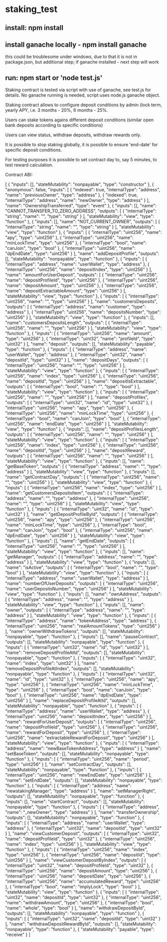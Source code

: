 # staking_test

## install: npm install
## install ganache locally - npm install ganache 
this could be troublesome under windows, due to that it is not in package.json, but additional step;
if ganache installed - next step will work
## run:  npm start or 'node test.js'
Staking contract is tested via script with use of ganache, see test.js for details.
No ganache running is needed, script uses node.js ganache object.

Staking contract allows to configure deposit conditions by admin
(lock term, yearly APY, i.e. 3 months - 20%, 6 months - 25%.

Users can stake tokens agains different deposit conditions (similar open bank deposits according
to specific conditions)

Users can view status, withdraw deposits, withdraw rewards only.

It is possible to stop staking globally, it is possible to ensure 'end-date' for specific deposit conditions.

For testing purposes it is possible to set contract day to, say 5 minutes, to test reward calculation.

Contract ABI:

[
	{
		"inputs": [],
		"stateMutability": "nonpayable",
		"type": "constructor"
	},
	{
		"anonymous": false,
		"inputs": [
			{
				"indexed": true,
				"internalType": "address",
				"name": "previousOwner",
				"type": "address"
			},
			{
				"indexed": true,
				"internalType": "address",
				"name": "newOwner",
				"type": "address"
			}
		],
		"name": "OwnershipTransferred",
		"type": "event"
	},
	{
		"inputs": [],
		"name": "CANNOT_TRANSFER_TO_ZERO_ADDRESS",
		"outputs": [
			{
				"internalType": "string",
				"name": "",
				"type": "string"
			}
		],
		"stateMutability": "view",
		"type": "function"
	},
	{
		"inputs": [],
		"name": "NOT_CURRENT_OWNER",
		"outputs": [
			{
				"internalType": "string",
				"name": "",
				"type": "string"
			}
		],
		"stateMutability": "view",
		"type": "function"
	},
	{
		"inputs": [
			{
				"internalType": "uint256",
				"name": "apy",
				"type": "uint256"
			},
			{
				"internalType": "uint256",
				"name": "minLockTime",
				"type": "uint256"
			},
			{
				"internalType": "bool",
				"name": "canJoin",
				"type": "bool"
			},
			{
				"internalType": "uint256",
				"name": "dpEndDate",
				"type": "uint256"
			}
		],
		"name": "addDepositProfile",
		"outputs": [],
		"stateMutability": "nonpayable",
		"type": "function"
	},
	{
		"inputs": [
			{
				"internalType": "address",
				"name": "userWallet",
				"type": "address"
			},
			{
				"internalType": "uint256",
				"name": "depositIndex",
				"type": "uint256"
			}
		],
		"name": "amountForUserDeposit",
		"outputs": [
			{
				"internalType": "uint256",
				"name": "depositProfileId",
				"type": "uint256"
			},
			{
				"internalType": "uint256",
				"name": "depositAmount",
				"type": "uint256"
			},
			{
				"internalType": "uint256",
				"name": "depositExtractableAmount",
				"type": "uint256"
			}
		],
		"stateMutability": "view",
		"type": "function"
	},
	{
		"inputs": [
			{
				"internalType": "uint256",
				"name": "",
				"type": "uint256"
			}
		],
		"name": "customersDeposits",
		"outputs": [
			{
				"internalType": "address",
				"name": "customer",
				"type": "address"
			},
			{
				"internalType": "uint256",
				"name": "depositsNumber",
				"type": "uint256"
			}
		],
		"stateMutability": "view",
		"type": "function"
	},
	{
		"inputs": [],
		"name": "customersDepositsLength",
		"outputs": [
			{
				"internalType": "uint256",
				"name": "",
				"type": "uint256"
			}
		],
		"stateMutability": "view",
		"type": "function"
	},
	{
		"inputs": [
			{
				"internalType": "uint256",
				"name": "amount",
				"type": "uint256"
			},
			{
				"internalType": "uint32",
				"name": "profileId",
				"type": "uint32"
			}
		],
		"name": "deposit",
		"outputs": [],
		"stateMutability": "payable",
		"type": "function"
	},
	{
		"inputs": [
			{
				"internalType": "address",
				"name": "userWallet",
				"type": "address"
			},
			{
				"internalType": "uint32",
				"name": "depositId",
				"type": "uint32"
			}
		],
		"name": "depositDays",
		"outputs": [
			{
				"internalType": "uint256",
				"name": "",
				"type": "uint256"
			}
		],
		"stateMutability": "view",
		"type": "function"
	},
	{
		"inputs": [
			{
				"internalType": "uint256",
				"name": "index",
				"type": "uint256"
			},
			{
				"internalType": "uint256",
				"name": "depositId",
				"type": "uint256"
			}
		],
		"name": "depositIsExtractable",
		"outputs": [
			{
				"internalType": "bool",
				"name": "",
				"type": "bool"
			}
		],
		"stateMutability": "view",
		"type": "function"
	},
	{
		"inputs": [
			{
				"internalType": "uint256",
				"name": "",
				"type": "uint256"
			}
		],
		"name": "depositProfiles",
		"outputs": [
			{
				"internalType": "uint32",
				"name": "id",
				"type": "uint32"
			},
			{
				"internalType": "uint256",
				"name": "apy",
				"type": "uint256"
			},
			{
				"internalType": "uint256",
				"name": "minLockTime",
				"type": "uint256"
			},
			{
				"internalType": "bool",
				"name": "canJoin",
				"type": "bool"
			},
			{
				"internalType": "uint256",
				"name": "endDate",
				"type": "uint256"
			}
		],
		"stateMutability": "view",
		"type": "function"
	},
	{
		"inputs": [],
		"name": "depositProfilesLength",
		"outputs": [
			{
				"internalType": "uint256",
				"name": "",
				"type": "uint256"
			}
		],
		"stateMutability": "view",
		"type": "function"
	},
	{
		"inputs": [
			{
				"internalType": "uint256",
				"name": "index",
				"type": "uint256"
			},
			{
				"internalType": "uint256",
				"name": "depositId",
				"type": "uint256"
			}
		],
		"name": "depositReward",
		"outputs": [
			{
				"internalType": "uint256",
				"name": "",
				"type": "uint256"
			}
		],
		"stateMutability": "view",
		"type": "function"
	},
	{
		"inputs": [],
		"name": "getBaseToken",
		"outputs": [
			{
				"internalType": "address",
				"name": "",
				"type": "address"
			}
		],
		"stateMutability": "view",
		"type": "function"
	},
	{
		"inputs": [],
		"name": "getContractDay",
		"outputs": [
			{
				"internalType": "uint256",
				"name": "",
				"type": "uint256"
			}
		],
		"stateMutability": "view",
		"type": "function"
	},
	{
		"inputs": [
			{
				"internalType": "uint256",
				"name": "index",
				"type": "uint256"
			}
		],
		"name": "getCustomersDepositsItem",
		"outputs": [
			{
				"internalType": "address",
				"name": "",
				"type": "address"
			},
			{
				"internalType": "uint256",
				"name": "",
				"type": "uint256"
			}
		],
		"stateMutability": "view",
		"type": "function"
	},
	{
		"inputs": [
			{
				"internalType": "uint32",
				"name": "id",
				"type": "uint32"
			}
		],
		"name": "getDepositProfileById",
		"outputs": [
			{
				"internalType": "uint256",
				"name": "apy",
				"type": "uint256"
			},
			{
				"internalType": "uint256",
				"name": "minLockTime",
				"type": "uint256"
			},
			{
				"internalType": "bool",
				"name": "canJoin",
				"type": "bool"
			},
			{
				"internalType": "uint256",
				"name": "dpEndDate",
				"type": "uint256"
			}
		],
		"stateMutability": "view",
		"type": "function"
	},
	{
		"inputs": [],
		"name": "getEndDate",
		"outputs": [
			{
				"internalType": "uint256",
				"name": "",
				"type": "uint256"
			}
		],
		"stateMutability": "view",
		"type": "function"
	},
	{
		"inputs": [],
		"name": "getManager",
		"outputs": [
			{
				"internalType": "address",
				"name": "",
				"type": "address"
			}
		],
		"stateMutability": "view",
		"type": "function"
	},
	{
		"inputs": [],
		"name": "isActive",
		"outputs": [
			{
				"internalType": "bool",
				"name": "",
				"type": "bool"
			}
		],
		"stateMutability": "view",
		"type": "function"
	},
	{
		"inputs": [
			{
				"internalType": "address",
				"name": "userWallet",
				"type": "address"
			}
		],
		"name": "numberOfUserDeposits",
		"outputs": [
			{
				"internalType": "uint256",
				"name": "userDepositsNumber",
				"type": "uint256"
			}
		],
		"stateMutability": "view",
		"type": "function"
	},
	{
		"inputs": [],
		"name": "ownAddress",
		"outputs": [
			{
				"internalType": "address",
				"name": "",
				"type": "address"
			}
		],
		"stateMutability": "view",
		"type": "function"
	},
	{
		"inputs": [],
		"name": "owner",
		"outputs": [
			{
				"internalType": "address",
				"name": "",
				"type": "address"
			}
		],
		"stateMutability": "view",
		"type": "function"
	},
	{
		"inputs": [
			{
				"internalType": "address",
				"name": "tokenAddress",
				"type": "address"
			},
			{
				"internalType": "uint256",
				"name": "realAmountTokens",
				"type": "uint256"
			}
		],
		"name": "ownerWithdrawTokens",
		"outputs": [],
		"stateMutability": "nonpayable",
		"type": "function"
	},
	{
		"inputs": [],
		"name": "pauseContract",
		"outputs": [],
		"stateMutability": "nonpayable",
		"type": "function"
	},
	{
		"inputs": [
			{
				"internalType": "uint32",
				"name": "id",
				"type": "uint32"
			}
		],
		"name": "removeDepositProfileAtId",
		"outputs": [],
		"stateMutability": "nonpayable",
		"type": "function"
	},
	{
		"inputs": [
			{
				"internalType": "uint32",
				"name": "index",
				"type": "uint32"
			}
		],
		"name": "removeDepositProfileAtIndex",
		"outputs": [],
		"stateMutability": "nonpayable",
		"type": "function"
	},
	{
		"inputs": [
			{
				"internalType": "uint32",
				"name": "id",
				"type": "uint32"
			},
			{
				"internalType": "uint256",
				"name": "apy",
				"type": "uint256"
			},
			{
				"internalType": "uint256",
				"name": "minLockTime",
				"type": "uint256"
			},
			{
				"internalType": "bool",
				"name": "canJoin",
				"type": "bool"
			},
			{
				"internalType": "uint256",
				"name": "dpEndDate",
				"type": "uint256"
			}
		],
		"name": "replaceDepositProfileAtId",
		"outputs": [],
		"stateMutability": "nonpayable",
		"type": "function"
	},
	{
		"inputs": [
			{
				"internalType": "address",
				"name": "userWallet",
				"type": "address"
			},
			{
				"internalType": "uint256",
				"name": "depositIndex",
				"type": "uint256"
			}
		],
		"name": "rewardForUserDeposit",
		"outputs": [
			{
				"internalType": "uint256",
				"name": "depositProfileId",
				"type": "uint256"
			},
			{
				"internalType": "uint256",
				"name": "rewardForDeposit",
				"type": "uint256"
			},
			{
				"internalType": "uint256",
				"name": "extractableRewardForDeposit",
				"type": "uint256"
			}
		],
		"stateMutability": "view",
		"type": "function"
	},
	{
		"inputs": [
			{
				"internalType": "address",
				"name": "newBaseTokenAddress",
				"type": "address"
			}
		],
		"name": "setBaseToken",
		"outputs": [],
		"stateMutability": "nonpayable",
		"type": "function"
	},
	{
		"inputs": [
			{
				"internalType": "uint256",
				"name": "period",
				"type": "uint256"
			}
		],
		"name": "setContractDay",
		"outputs": [],
		"stateMutability": "nonpayable",
		"type": "function"
	},
	{
		"inputs": [
			{
				"internalType": "uint256",
				"name": "newEndDate",
				"type": "uint256"
			}
		],
		"name": "setEndDate",
		"outputs": [],
		"stateMutability": "nonpayable",
		"type": "function"
	},
	{
		"inputs": [
			{
				"internalType": "address",
				"name": "newstakingManager",
				"type": "address"
			}
		],
		"name": "setManagerRight",
		"outputs": [],
		"stateMutability": "nonpayable",
		"type": "function"
	},
	{
		"inputs": [],
		"name": "startContract",
		"outputs": [],
		"stateMutability": "nonpayable",
		"type": "function"
	},
	{
		"inputs": [
			{
				"internalType": "address",
				"name": "_newOwner",
				"type": "address"
			}
		],
		"name": "transferOwnership",
		"outputs": [],
		"stateMutability": "nonpayable",
		"type": "function"
	},
	{
		"inputs": [
			{
				"internalType": "address",
				"name": "userWallet",
				"type": "address"
			},
			{
				"internalType": "uint32",
				"name": "depositId",
				"type": "uint32"
			}
		],
		"name": "viewCustomerDeposit",
		"outputs": [
			{
				"internalType": "uint32",
				"name": "depositProfileId",
				"type": "uint32"
			},
			{
				"internalType": "uint256",
				"name": "index",
				"type": "uint256"
			}
		],
		"stateMutability": "view",
		"type": "function"
	},
	{
		"inputs": [
			{
				"internalType": "uint256",
				"name": "index",
				"type": "uint256"
			},
			{
				"internalType": "uint256",
				"name": "depositId",
				"type": "uint256"
			}
		],
		"name": "viewCustomerDepositByIndex",
		"outputs": [
			{
				"internalType": "uint32",
				"name": "depositProfileId",
				"type": "uint32"
			},
			{
				"internalType": "uint256",
				"name": "depositAmount",
				"type": "uint256"
			},
			{
				"internalType": "uint256",
				"name": "depositDate",
				"type": "uint256"
			},
			{
				"internalType": "uint256",
				"name": "accumulatedReward",
				"type": "uint256"
			},
			{
				"internalType": "bool",
				"name": "implyLock",
				"type": "bool"
			}
		],
		"stateMutability": "view",
		"type": "function"
	},
	{
		"inputs": [
			{
				"internalType": "uint32",
				"name": "depositId",
				"type": "uint32"
			},
			{
				"internalType": "uint256",
				"name": "withdrawAmount",
				"type": "uint256"
			},
			{
				"internalType": "bool",
				"name": "whole",
				"type": "bool"
			}
		],
		"name": "withdrawDepositById",
		"outputs": [],
		"stateMutability": "nonpayable",
		"type": "function"
	},
	{
		"inputs": [
			{
				"internalType": "uint32",
				"name": "depositId",
				"type": "uint32"
			}
		],
		"name": "withdrawDepositRewardById",
		"outputs": [],
		"stateMutability": "nonpayable",
		"type": "function"
	},
	{
		"stateMutability": "payable",
		"type": "receive"
	}
]
